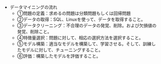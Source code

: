 - データマイニングの流れ
	- ①問題の定義：求めるの問題は分類問題もしくは回帰問題
	- ②データの取得：SQL、Linuxを使って、データを取得すること。
	- ③データクリーニング：不合理のデータの発覚、削除。および欠損値の発覚、削除こと。
	- ④特徴量選択：問題に対して、相応の選択方法を選択すること。
	- ⑤モデル構築：適当なモデルを構築して、学習させる。そして、訓練したモデルに対して、チューニングすること。
	- ⑥評価：構築したモデルを評価すること。